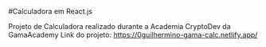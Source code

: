 #Calculadora em React.js

Projeto de Calculadora realizado durante a Academia CryptoDev da GamaAcademy
Link do projeto: https://0guilhermino-gama-calc.netlify.app/
